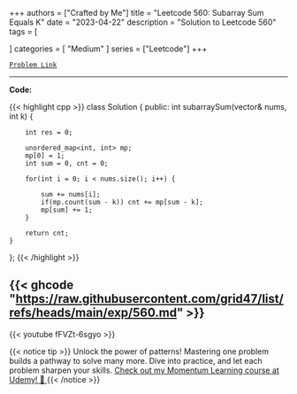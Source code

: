 
+++
authors = ["Crafted by Me"]
title = "Leetcode 560: Subarray Sum Equals K"
date = "2023-04-22"
description = "Solution to Leetcode 560"
tags = [
    
]
categories = [
    "Medium"
]
series = ["Leetcode"]
+++



[`Problem Link`](https://leetcode.com/problems/subarray-sum-equals-k/description/)

---

**Code:**

{{< highlight cpp >}}
class Solution {
public:
    int subarraySum(vector<int>& nums, int k) {
        
        int res = 0;
        
        unordered_map<int, int> mp;
        mp[0] = 1;
        int sum = 0, cnt = 0;
        
        for(int i = 0; i < nums.size(); i++) {

            sum += nums[i];
            if(mp.count(sum - k)) cnt += mp[sum - k];
            mp[sum] += 1;
        }

        return cnt;
    }
};
{{< /highlight >}}

{{< ghcode "https://raw.githubusercontent.com/grid47/list/refs/heads/main/exp/560.md" >}}
---
{{< youtube fFVZt-6sgyo >}}

{{< notice tip >}}
Unlock the power of patterns! Mastering one problem builds a pathway to solve many more. Dive into practice, and let each problem sharpen your skills. [Check out my Momentum Learning course at Udemy! 🚀 ](https://www.udemy.com/course/algorithms-and-data-structures-in-cpp/)
{{< /notice >}}

